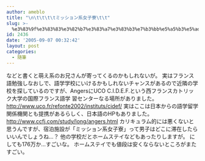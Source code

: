 ```yaml
---
author: ameblo
title: "\n\t\t\t\tミッション系女子寮\t\t"
slug: >-
  %e3%83%9f%e3%83%83%e3%82%b7%e3%83%a7%e3%83%b3%e7%b3%bb%e5%a5%b3%e5%ad%90%e5%af%ae
id: 2436
date: '2005-09-07 00:32:42'
layout: post
categories:
  - 随筆
---
```


などと書くと萌え系のお兄さんが寄ってくるのかもしれないが。 実はフランス語勉強しなおしで、語学学校にいけるかもしれないチャンスがあるので近隣の学校を探しているのですが、AngersにUCO C.I.D.E.F.という西フランスカトリック大学の国際フランス語学 習センターなる場所がありました。 http://www.uco.fr/refonte2002/instituts/cidef/ 実はここは日本からの語学留学関係機関とも提携があるらしく、日本語のHPもありました。 http://www.ccfj.com/study/long/angers.html カリキュラム的には悪くないと思うんですが、宿泊施設が「ミッション系女子寮」って男子はどこに滞在したらいいんでしょうね…？ 他の学校だとホームステイなどもあったりしますが。 にしても176万か…すごいな。 ホームステイでも値段は安くならないところがまたすごい。
